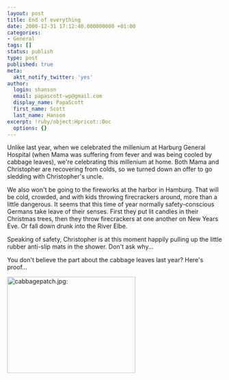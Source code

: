 ```yaml
---
layout: post
title: End of everything
date: 2000-12-31 17:12:40.000000000 +01:00
categories:
- General
tags: []
status: publish
type: post
published: true
meta:
  aktt_notify_twitter: 'yes'
author:
  login: shanson
  email: papascott-wp@gmail.com
  display_name: PapaScott
  first_name: Scott
  last_name: Hanson
excerpt: !ruby/object:Hpricot::Doc
  options: {}
---
```

<p>Unlike last year, when we celebrated the millenium at Harburg General Hospital (when Mama was suffering from fever and was being cooled by cabbage leaves), we're celebrating this millenium at home. Both Mama and Christopher are recovering from colds, so we turned down an offer to go sledding with Christopher's uncle. </p>
<p>We also won't be going to the fireworks at the harbor in Hamburg. That will be cold, crowded, and with kids throwing firecrackers around, more than a little dangerous. It seems that this time of year normally safety-conscious Germans take leave of their senses. First they put lit candles in their Christmas trees, then they throw firecrackers at one another on New Years Eve. Or fall down drunk into the River Elbe.</p>
<p>Speaking of safety, Christopher is at this moment happily pulling up the little rubber anti-slip mats in the shower. Don't ask why...</p>
<p>You don't believe the part about the cabbage leaves last year? Here's proof...</p>
<p><a href="http://albums.photopoint.com/j/ViewPhoto?u=185392&a=1369040&p=14798052"><img src="http://www.papascott.de/wordpress/wp-content/uploads/2000/12/cabbagepatch.jpg" height="225" width="300" border="0" alt="cabbagepatch.jpg: " /></a></p>
